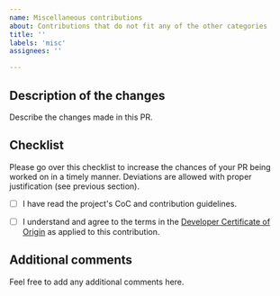 ```yaml
---
name: Miscellaneous contributions
about: Contributions that do not fit any of the other categories
title: ''
labels: 'misc'
assignees: ''

---
```



## Description of the changes

Describe the changes made in this PR.


## Checklist

Please go over this checklist to increase the chances of your PR being worked on in a timely manner. Deviations are allowed with proper justification (see previous section).

 - [ ] I have read the project's CoC and contribution guidelines.
 - [ ] I understand and agree to the terms in the [Developer Certificate of Origin](https://developercertificate.org/) as applied to this contribution.


## Additional comments

Feel free to add any additional comments here.
